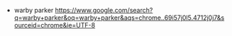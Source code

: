 
* warby parker
  https://www.google.com/search?q=warby+parker&oq=warby+parker&aqs=chrome..69i57j0l5.4712j0j7&sourceid=chrome&ie=UTF-8
